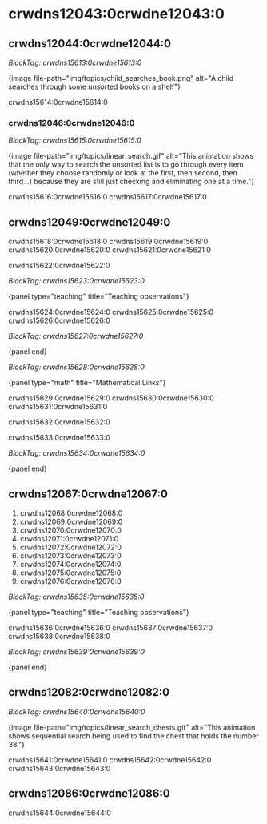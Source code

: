 # crwdns12043:0crwdne12043:0

## crwdns12044:0crwdne12044:0

*BlockTag: crwdns15613:0crwdne15613:0*

{image file-path="img/topics/child_searches_book.png" alt="A child searches through some unsorted books on a shelf"}

crwdns15614:0crwdne15614:0

### crwdns12046:0crwdne12046:0

*BlockTag: crwdns15615:0crwdne15615:0*

{image file-path="img/topics/linear_search.gif" alt="This animation shows that the only way to search the unsorted list is to go through every item (whether they choose randomly or look at the first, then second, then third…) because they are still just checking and eliminating one at a time."}

crwdns15616:0crwdne15616:0 crwdns15617:0crwdne15617:0

## crwdns12049:0crwdne12049:0

crwdns15618:0crwdne15618:0 crwdns15619:0crwdne15619:0 crwdns15620:0crwdne15620:0 crwdns15621:0crwdne15621:0

crwdns15622:0crwdne15622:0

*BlockTag: crwdns15623:0crwdne15623:0*

{panel type="teaching" title="Teaching observations"}

crwdns15624:0crwdne15624:0 crwdns15625:0crwdne15625:0 crwdns15626:0crwdne15626:0

*BlockTag: crwdns15627:0crwdne15627:0*

{panel end}

*BlockTag: crwdns15628:0crwdne15628:0*

{panel type="math" title="Mathematical Links"}

crwdns15629:0crwdne15629:0 crwdns15630:0crwdne15630:0 crwdns15631:0crwdne15631:0

crwdns15632:0crwdne15632:0

crwdns15633:0crwdne15633:0

*BlockTag: crwdns15634:0crwdne15634:0*

{panel end}

## crwdns12067:0crwdne12067:0

1. crwdns12068:0crwdne12068:0
2. crwdns12069:0crwdne12069:0
3. crwdns12070:0crwdne12070:0
4. crwdns12071:0crwdne12071:0
5. crwdns12072:0crwdne12072:0
6. crwdns12073:0crwdne12073:0
7. crwdns12074:0crwdne12074:0
8. crwdns12075:0crwdne12075:0
9. crwdns12076:0crwdne12076:0

*BlockTag: crwdns15635:0crwdne15635:0*

{panel type="teaching" title="Teaching observations"}

crwdns15636:0crwdne15636:0 crwdns15637:0crwdne15637:0 crwdns15638:0crwdne15638:0

*BlockTag: crwdns15639:0crwdne15639:0*

{panel end}

## crwdns12082:0crwdne12082:0

*BlockTag: crwdns15640:0crwdne15640:0*

{image file-path="img/topics/linear_search_chests.gif" alt="This animation shows sequential search being used to find the chest that holds the number 38."}

crwdns15641:0crwdne15641:0 crwdns15642:0crwdne15642:0 crwdns15643:0crwdne15643:0

## crwdns12086:0crwdne12086:0

crwdns15644:0crwdne15644:0